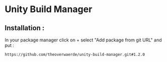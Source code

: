 # Unity Build Manager

## Installation :
In your package manager click on + select "Add package from git URL" and put :

`https://github.com/theoverwaerde/unity-build-manager.git#1.2.0`
